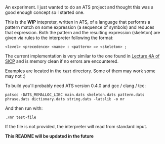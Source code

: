 An experiment. I just wanted to do an ATS project and thought this was a good enough concept so I started one.

This is the **WIP** intepreter, written in ATS, of a language that performs a pattern match on some expression (a sequence of symbols) and reduces 
that expression. Both the pattern and the resulting expression (skeleton) are given via rules to the interpreter following the format:

    <level> <precedence> <name> : <pattern> => <skeleton> ;

The current implementation is very similar to the one found in [Lecture 4A of SICP](https://www.youtube.com/watch?v=amf5lTZ0UTc) and is memory clean if 
no errors are encountered.

Examples are located in the `test` directory. Some of them may work some may not :)

To build you'll probably need ATS version 0.4.0 and gcc / clang / tcc:

    patscc -DATS_MEMALLOC_LIBC main.dats skeleton.dats pattern.dats phrase.dats dictionary.dats string.dats -latslib -o mr

And then run with:
   
    ./mr test-file
    
If the file is not provided, the interpreter will read from standard input.

**This README will be updated in the future**
